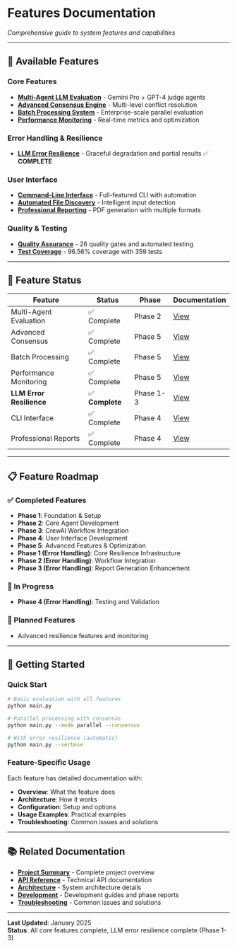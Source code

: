 # Features Documentation
*Comprehensive guide to system features and capabilities*

---

## 🎯 Available Features

### Core Features
- **[Multi-Agent LLM Evaluation](multi-agent-evaluation.md)** - Gemini Pro + GPT-4 judge agents
- **[Advanced Consensus Engine](consensus-engine.md)** - Multi-level conflict resolution
- **[Batch Processing System](batch-processing.md)** - Enterprise-scale parallel evaluation
- **[Performance Monitoring](performance-monitoring.md)** - Real-time metrics and optimization

### Error Handling & Resilience
- **[LLM Error Resilience](llm-error-resilience.md)** - Graceful degradation and partial results ✅ **COMPLETE**

### User Interface
- **[Command-Line Interface](cli-interface.md)** - Full-featured CLI with automation
- **[Automated File Discovery](file-discovery.md)** - Intelligent input detection
- **[Professional Reporting](professional-reports.md)** - PDF generation with multiple formats

### Quality & Testing
- **[Quality Assurance](quality-assurance.md)** - 26 quality gates and automated testing
- **[Test Coverage](test-coverage.md)** - 96.56% coverage with 359 tests

---

## 🚀 Feature Status

| Feature | Status | Phase | Documentation |
|---------|--------|-------|---------------|
| Multi-Agent Evaluation | ✅ Complete | Phase 2 | [View](multi-agent-evaluation.md) |
| Advanced Consensus | ✅ Complete | Phase 5 | [View](consensus-engine.md) |
| Batch Processing | ✅ Complete | Phase 5 | [View](batch-processing.md) |
| Performance Monitoring | ✅ Complete | Phase 5 | [View](performance-monitoring.md) |
| **LLM Error Resilience** | ✅ **Complete** | Phase 1-3 | [View](llm-error-resilience.md) |
| CLI Interface | ✅ Complete | Phase 4 | [View](cli-interface.md) |
| Professional Reports | ✅ Complete | Phase 4 | [View](professional-reports.md) |

---

## 📋 Feature Roadmap

### ✅ Completed Features
- **Phase 1**: Foundation & Setup
- **Phase 2**: Core Agent Development
- **Phase 3**: CrewAI Workflow Integration
- **Phase 4**: User Interface Development
- **Phase 5**: Advanced Features & Optimization
- **Phase 1 (Error Handling)**: Core Resilience Infrastructure
- **Phase 2 (Error Handling)**: Workflow Integration
- **Phase 3 (Error Handling)**: Report Generation Enhancement

### 🔄 In Progress
- **Phase 4 (Error Handling)**: Testing and Validation

### 📅 Planned Features
- Advanced resilience features and monitoring

---

## 🎯 Getting Started

### Quick Start
```bash
# Basic evaluation with all features
python main.py

# Parallel processing with consensus
python main.py --mode parallel --consensus

# With error resilience (automatic)
python main.py --verbose
```

### Feature-Specific Usage
Each feature has detailed documentation with:
- **Overview**: What the feature does
- **Architecture**: How it works
- **Configuration**: Setup and options
- **Usage Examples**: Practical examples
- **Troubleshooting**: Common issues and solutions

---

## 📚 Related Documentation

- **[Project Summary](../PROJECT_SUMMARY.md)** - Complete project overview
- **[API Reference](../api-reference/)** - Technical API documentation
- **[Architecture](../architecture/)** - System architecture details
- **[Development](../development/)** - Development guides and phase reports
- **[Troubleshooting](../troubleshooting/)** - Common issues and solutions

---

**Last Updated**: January 2025  
**Status**: All core features complete, LLM error resilience complete (Phase 1-3)
